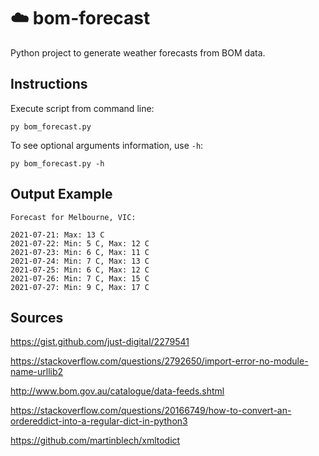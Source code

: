 # :cloud: bom-forecast
Python project to generate weather forecasts from BOM data.

## Instructions

Execute script from command line:

```
py bom_forecast.py
```

To see optional arguments information, use ``-h``:


```
py bom_forecast.py -h
```

## Output Example

```
Forecast for Melbourne, VIC:

2021-07-21: Max: 13 C
2021-07-22: Min: 5 C, Max: 12 C
2021-07-23: Min: 6 C, Max: 11 C
2021-07-24: Min: 7 C, Max: 13 C
2021-07-25: Min: 6 C, Max: 12 C
2021-07-26: Min: 7 C, Max: 15 C
2021-07-27: Min: 9 C, Max: 17 C
```

## Sources

https://gist.github.com/just-digital/2279541

https://stackoverflow.com/questions/2792650/import-error-no-module-name-urllib2

http://www.bom.gov.au/catalogue/data-feeds.shtml

https://stackoverflow.com/questions/20166749/how-to-convert-an-ordereddict-into-a-regular-dict-in-python3

https://github.com/martinblech/xmltodict
